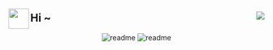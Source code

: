 ### 

<img align='left' width='40' src='https://emojis.slackmojis.com/emojis/images/1623215441/44110/cat_pls.gif?1623215441'/> 

## Hi ~ <img align='right' src="https://visitor-badge.glitch.me/badge?page_id=yesmore.yesmore" />

<div align='middle'>
  <img alt='readme' src="https://github-readme-stats.vercel.app/api?username=yesmore&show_icons=true&theme=radical" />

  <img alt='readme' src='https://metrics.lecoq.io/yesmore?template=classic&base.header=0&base.activity=0&base.community=0&base.repositories=0&pagespeed=1&pagespeed.url=.user.website&pagespeed.detailed=false&pagespeed.screenshot=false&config.timezone=Etc%2FGMT-8'/>
</div>

